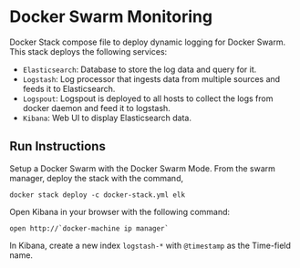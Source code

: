 Docker Swarm Monitoring
===

Docker Stack compose file to deploy dynamic logging for Docker Swarm. 
This stack deploys the following services:

* `Elasticsearch`: Database to store the log data and query for it.
* `Logstash`: Log processor that ingests data from multiple sources and feeds it to Elasticsearch.
* `Logspout`: Logspout is deployed to all hosts to collect the logs from docker daemon and feed it to logstash.
* `Kibana`: Web UI to display Elasticsearch data.

Run Instructions
---
Setup a Docker Swarm with the Docker Swarm Mode. From the swarm manager, deploy the stack with the command,
```
docker stack deploy -c docker-stack.yml elk
```

Open Kibana in your browser with the following command:
```
open http://`docker-machine ip manager`
```

In Kibana, create a new index `logstash-*` with `@timestamp` as the Time-field name.
